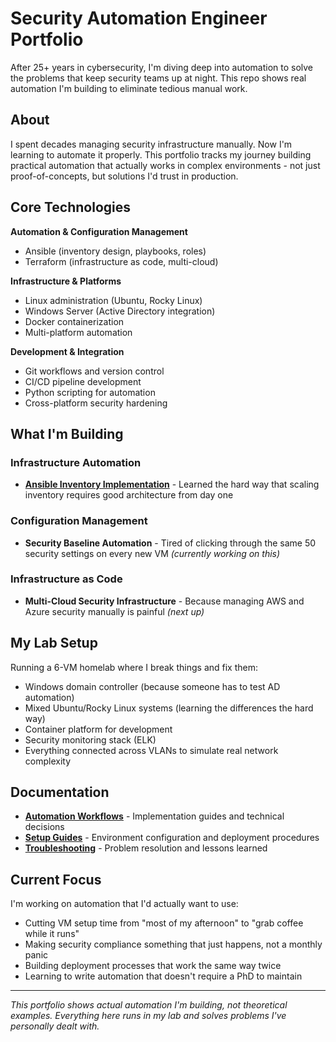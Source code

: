 # Security Automation Engineer Portfolio

After 25+ years in cybersecurity, I'm diving deep into automation to solve the problems that keep security teams up at night. This repo shows real automation I'm building to eliminate tedious manual work.

## About

I spent decades managing security infrastructure manually. Now I'm learning to automate it properly. This portfolio tracks my journey building practical automation that actually works in complex environments - not just proof-of-concepts, but solutions I'd trust in production.

## Core Technologies

**Automation & Configuration Management**
- Ansible (inventory design, playbooks, roles)
- Terraform (infrastructure as code, multi-cloud)

**Infrastructure & Platforms**
- Linux administration (Ubuntu, Rocky Linux)
- Windows Server (Active Directory integration)
- Docker containerization
- Multi-platform automation

**Development & Integration**
- Git workflows and version control
- CI/CD pipeline development
- Python scripting for automation
- Cross-platform security hardening

## What I'm Building

### Infrastructure Automation
- **[Ansible Inventory Implementation](docs/automation-workflows/ansible-inventory-implementation.md)** - Learned the hard way that scaling inventory requires good architecture from day one

### Configuration Management
- **Security Baseline Automation** - Tired of clicking through the same 50 security settings on every new VM *(currently working on this)*

### Infrastructure as Code
- **Multi-Cloud Security Infrastructure** - Because managing AWS and Azure security manually is painful *(next up)*

## My Lab Setup

Running a 6-VM homelab where I break things and fix them:
- Windows domain controller (because someone has to test AD automation)
- Mixed Ubuntu/Rocky Linux systems (learning the differences the hard way)
- Container platform for development 
- Security monitoring stack (ELK)
- Everything connected across VLANs to simulate real network complexity

## Documentation

- **[Automation Workflows](docs/automation-workflows/)** - Implementation guides and technical decisions
- **[Setup Guides](docs/setup-guides/)** - Environment configuration and deployment procedures
- **[Troubleshooting](docs/troubleshooting/)** - Problem resolution and lessons learned

## Current Focus

I'm working on automation that I'd actually want to use:
- Cutting VM setup time from "most of my afternoon" to "grab coffee while it runs"
- Making security compliance something that just happens, not a monthly panic
- Building deployment processes that work the same way twice
- Learning to write automation that doesn't require a PhD to maintain

---

*This portfolio shows actual automation I'm building, not theoretical examples. Everything here runs in my lab and solves problems I've personally dealt with.*